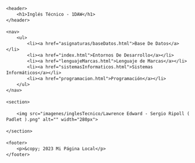 <!DOCTYPE html>
<html lang="en">
<head>
    <meta charset="UTF-8">
    <meta name="viewport" content="width=device-width, initial-scale=1.0">
    <title>Inglés Técnico</title>
    <link rel="stylesheet" href="index.css">
</head>
<body>

    <header>
        <h1>Inglés Técnico - 1DAW</h1>
    </header>

    <nav>
        <ul>
            <li><a href="asignaturas/baseDatos.html">Base De Datos</a></li>
            <li><a href="index.html">Entornos De Desarrollo</a></li>
            <li><a href="lenguajeMarcas.html">Lenguaje de Marcas</a></li>
            <li><a href="sistemasInformaticos.html">Sistemas Informáticos</a></li>
            <li><a href="programacion.html">Programación</a></li>
        </ul>
    </nav>

    <section>

        <img src="imagenes/inglesTecnico/Lawrence Edward - Sergio Ripoll ( Padlet ).png" alt="" width="280px">
    
    </section>

    <footer>
        <p>&copy; 2023 Mi Página Local</p>
    </footer>

</body>
</html>
